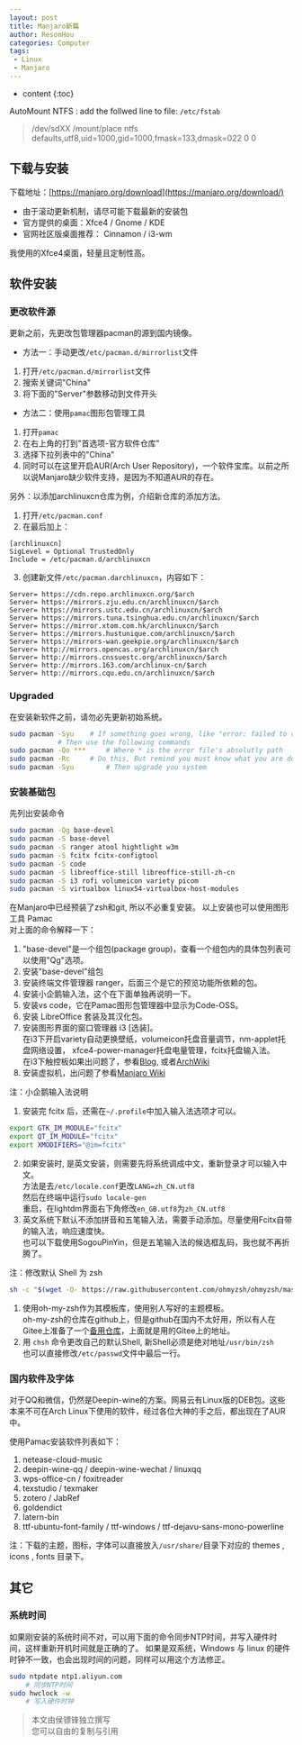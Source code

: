 ```yaml
---
layout: post
title: Manjaro新篇
author: ResonHou
categories: Computer
tags:
 - Linux
 - Manjaro
---
```


* content
{:toc}

AutoMount NTFS :
add the follwed line to file: `/etc/fstab`  

> /dev/sdXX /mount/place ntfs defaults,utf8,uid=1000,gid=1000,fmask=133,dmask=022 0 0

<!-- more -->

## 下载与安装
下载地址：[https://manjaro.org/download](https://manjaro.org/download/)  
- 由于滚动更新机制，请尽可能下载最新的安装包  
- 官方提供的桌面：Xfce4 / Gnome / KDE  
- 官网社区版桌面推荐： Cinnamon / i3-wm  

我使用的Xfce4桌面，轻量且定制性高。

## 软件安装
### 更改软件源
更新之前，先更改包管理器pacman的源到国内镜像。  
- 方法一：手动更改`/etc/pacman.d/mirrorlist`文件
1. 打开`/etc/pacman.d/mirrorlist`文件  
2. 搜索关键词"China"  
3. 将下面的"Server"参数移动到文件开头  
- 方法二：使用`pamac`图形包管理工具  
1. 打开`pamac`  
2. 在右上角的打到"首选项-官方软件仓库"  
3. 选择下拉列表中的"China"  
4. 同时可以在这里开启AUR(Arch User Repository)，一个软件宝库。以前之所以说Manjaro缺少软件支持，是因为不知道AUR的存在。

另外：以添加archlinuxcn仓库为例，介绍新仓库的添加方法。
1. 打开`/etc/pacman.conf`  
2. 在最后加上：
```
[archlinuxcn]
SigLevel = Optional TrustedOnly
Include = /etc/pacman.d/archlinuxcn
```
3. 创建新文件`/etc/pacman.darchlinuxcn`，内容如下：  
```
Server= https://cdn.repo.archlinuxcn.org/$arch
Server= https://mirrors.zju.edu.cn/archlinuxcn/$arch
Server= https://mirrors.ustc.edu.cn/archlinuxcn/$arch
Server= https://mirrors.tuna.tsinghua.edu.cn/archlinuxcn/$arch
Server= https://mirror.xtom.com.hk/archlinuxcn/$arch
Server= https://mirrors.hustunique.com/archlinuxcn/$arch
Server= https://mirrors-wan.geekpie.org/archlinuxcn/$arch
Server= http://mirrors.opencas.org/archlinuxcn/$arch
Server= http://mirrors.cnssuestc.org/archlinuxcn/$arch
Server= http://mirrors.163.com/archlinux-cn/$arch  
Server= http://mirrors.cqu.edu.cn/archlinuxcn/$arch
```

### Upgraded
在安装新软件之前，请勿必先更新初始系统。
```bash
sudo pacman -Syu	# If something goes wrong, like "error: failed to commit transaction (conflicting fils)"
			# Then use the following commands
sudo pacman -Qo *** 	# Where * is the error file's absolutly path
sudo pacman -Rc		# Do this, But remind you must know what you are doing.
sudo pacman -Syu    	# Then upgrade you system
```
### 安装基础包
先列出安装命令
```bash
sudo pacman -Qg base-devel
sudo pacman -S base-devel
sudo pacman -S ranger atool hightlight w3m
sudo pacman -S fcitx fcitx-configtool
sudo pacman -S code		
sudo pacman -S libreoffice-still libreoffice-still-zh-cn
sudo pacman -S i3 rofi volumeicon variety picom 
sudo pacman -S virtualbox linux54-virtualbox-host-modules
```
在Manjaro中已经预装了zsh和git, 所以不必重复安装。
以上安装也可以使用图形工具 Pamac  
对上面的命令解释一下：
1. "base-devel"是一个组包(package group)，查看一个组包内的具体包列表可以使用"Qg"选项。
2. 安装"base-devel"组包
3. 安装终端文件管理器 ranger，后面三个是它的预览功能所依赖的包。
4. 安装小企鹅输入法，这个在下面单独再说明一下。  
5. 安装vs code，它在Pamac图形包管理器中显示为Code-OSS。   
6. 安装 LibreOffice 套装及其汉化包。
7. 安装图形界面的窗口管理器 i3 [选装]。  
	在i3下开启variety自动更换壁纸，volumeicon托盘音量调节，nm-applet托盘网络设置，
	xfce4-power-manager托盘电量管理，fcitx托盘输入法。  
	在i3下触控板如果出问题了，参看[Blog](https://blog.csdn.net/weixin_30296405/article/details/97998297),
	或者[ArchWiki](https://wiki.archlinux.org/index.php/Touchpad_Synaptics_(%E7%AE%80%E4%BD%93%E4%B8%AD%E6%96%87))
8. 安装虚拟机，出问题了参看[Manjaro Wiki](https://wiki.manjaro.org/index.php?title=Virtualbox)


注：小企鹅输入法说明  
1. 安装完 fcitx 后，还需在`~/.profile`中加入输入法选项才可以。
```bash
export GTK_IM_MODULE="fcitx"
export QT_IM_MODULE="fcitx"
export XMODIFIERS="@im=fcitx"
```
2. 如果安装时, 是英文安装，则需要先将系统调成中文，重新登录才可以输入中文。  
方法是去`/etc/locale.conf`更改`LANG=zh_CN.utf8`  
然后在终端中运行`sudo locale-gen`  
重启，在lightdm界面右下角修改`en_GB.utf8`为`zh_CN.utf8`  
3. 英文系统下默认不添加拼音和五笔输入法，需要手动添加。尽量使用Fcitx自带的输入法，响应速度快。  
也可以下载使用SogouPinYin，但是五笔输入法的候选框乱码，我也就不再折腾了。


注：修改默认 Shell 为 zsh  
```bash
sh -c "$(wget -O- https://raw.githubusercontent.com/ohmyzsh/ohmyzsh/master/tools/install.sh)"
```
1. 使用oh-my-zsh作为其模板库，使用别人写好的主题模板。  
oh-my-zsh的仓库在github上，但是github在国内不太好用，所以有人在Gitee上准备了一个[备用仓库](https://gitee.com/mirrors/oh-my-zsh)，上面就是用的Gitee上的地址。  
2. 用 `chsh` 命令更改自己的默认Shell, 新Shell必须是绝对地址`/usr/bin/zsh`  
也可以直接修改`/etc/passwd`文件中最后一行。

### 国内软件及字体
对于QQ和微信，仍然是Deepin-wine的方案。网易云有Linux版的DEB包。这些本来不可在Arch Linux下使用的软件，经过各位大神的手之后，都出现在了AUR中。

使用Pamac安装软件列表如下：
1. netease-cloud-music
2. deepin-wine-qq / deepin-wine-wechat / linuxqq
3. wps-office-cn / foxitreader
4. texstudio / texmaker
5. zotero / JabRef
6. goldendict
6. latern-bin
7. ttf-ubuntu-font-family / ttf-windows / ttf-dejavu-sans-mono-powerline 

注：下载的主题，图标，字体可以直接放入`/usr/share/`目录下对应的 themes , icons , fonts 目录下。

## 其它
### 系统时间
如果刚安装的系统时间不对，可以用下面的命令同步NTP时间，并写入硬件时间，这样重新开机时间就是正确的了。
如果是双系统，Windows 与 linux 的硬件时钟不一致，也会出现时间的问题，同样可以用这个方法修正。
```bash
sudo ntpdate ntp1.aliyun.com
	# 同步NTP时间
sudo hwclock -w
	# 写入硬件时钟
```

<!--
## 生产工具安装
### Install TexStudio
详见：[**点这里，点这里**](https://techknight.eu/2015/09/30/setup-latex-environment-linux-manjaro-pacman/)
```bash
sudo pacman -S texlive-most		# 安装TexLive的常用包
sudo pacman -S texlive-lang		# 非英语支持
sudo pacman -S texstudio		# 安装Tex编辑器（IDE）
```

### Install root(cern)
由于官网给出的平台不包含Manjaro，所以照着Fedora的依赖包安装。库名可能不一样，我用的是zsh，会自动补全，用相近的包名安装了依赖包。
[点这里](https://root.cern.ch/build-prerequisites#opensuse)查看依赖包。
```bash
mkdir ~/programs/root		# root不建议安装在源码的目录里，而是建议新建一个用于安装root的新目录
cd ~/programs/root
cmake ~/root-xxxx		# 假设你解压源码到了root-xxxx目录
cmake --build . -- -j8 		# 注意空格，j后面的数字为CPU核数
				# Have a big cup of coffee, please!
source ~/programs/root/bin/thisroot.sh
```

### Install MG5
MadGraph5_aMC的具体细节请移步到[MadGraph 教程]({{ site.baseurl }}/{% post_url 2018-05-05-MadGraph5_aMC %})

下载解压后，用MG5(2.6.4)自带的脚本安装LHAPDF6出问题，所以自己手动解决安装。  
- 去LHAPDF的[官网下载](https://lhapdf.hepforge.org/install.html)  
- 解压后，用标准的configure-make来安装   
- 最后记得在.zshrc中添加环境变量，PATH, PYTHONPATH, LD_LIBRARY_PATH
- 修改 `MG5/input/mg5_configuration.txt` , （可以不修改，已经在环境变量里了）

### Install Delphes
由于在Manjaro系统中关于rpc库的文件换了路径（/usr/include/tirpc/rpc），所以会导致Delphes编译出错。解决方法是在Delphes的Makefile中修改两行，加入库的索引。参看：[https://cp3.irmp.ucl.ac.be/projects/delphes/ticket/374](https://cp3.irmp.ucl.ac.be/projects/delphes/ticket/374)

具体操作为先运行 `./configure`，然后修改Makefile中的下面两行：  
> CXXFLAGS += *** -I/usr/include/tirpc		# 中间的星号代表原有的东西不变，空一格加上tirpc的路径  
> DELPHES_LIBS = *** -Itirpc     

最后再运行 `make -j4`

### Install CheckMATE
由于Manjaro系统默认使用python3，而CheckMATE使用的是python2，所以得修改默认的python版本。方法是在用户家目录下建一个`bin`目录，并把它加到系统变量$PATH的前面。之后用下面两条命令在这个bin目录下建立两个快捷方式。
```bash
ln -s /usr/bin/python2.7 $HOME/bin/python
ln -s /usr/bin/python2.7-config $HOME/bin/python-config
sudo pacman -S python2-pip
```
最后，在解压过的CheckMATE目录中，使用`./configure`, `make -j4`就可以编译了。 
-->


> 本文由侯镖锋独立撰写  
> 您可以自由的复制与引用